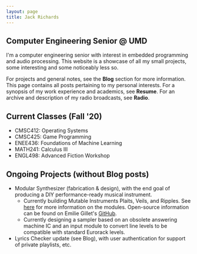 ```yaml
---
layout: page
title: Jack Richards
---
```


## Computer Engineering Senior @ UMD  
I'm a computer engineering senior with interest in embedded programming and audio processing. This website is a showcase of all my small projects, some interesting and some noticeably less so.  

For projects and general notes, see the __Blog__ section for more information. This page contains all posts pertaining to my personal interests. For a synopsis of my work experience and academics, see __Resume__. For an archive and description of my radio broadcasts, see __Radio__.

## Current Classes (Fall '20)
- CMSC412: Operating Systems
- CMSC425: Game Programming
- ENEE436: Foundations of Machine Learning
- MATH241: Calculus III
- ENGL498: Advanced Fiction Workshop

## Ongoing Projects (without Blog posts)
- Modular Synthesizer (fabrication & design), with the end goal of producing a DIY performance-ready musical instrument.
	* Currently building Mutable Instruments Plaits, Veils, and Ripples. See [here](https://mutable-instruments.net/) for more information on the modules. Open-source information can be found on Emilie Gillet's [GitHub](https://github.com/pichenettes/eurorack).
	* Currently designing a sampler based on an obsolete answering machine IC and an input module to convert line levels to be compatible with standard Eurorack levels.
- Lyrics Checker update (see Blog), with user authentication for support of private playlists, etc.
